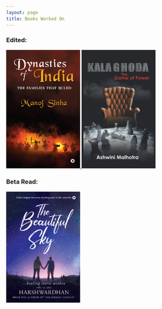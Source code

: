 ```yaml
---
layout: page
title: Books Worked On 
---
```


### **Edited:**
<a href="https://www.amazon.com/dp/B09PSMGK6C">
<img src="https://github.com/epeolatry/epeolatory_in/blob/master/images/posts/Dynasties-of-India-by-Manoj-Sinha.png?raw=true" style="text-align: left" alt="Dynasties of India by Manoj Sinha" width="200px"/>
</a>    <a href="https://www.amazon.com/dp/B08WQ13NLF/">
<img src="https://github.com/epeolatry/epeolatory_in/blob/master/images/posts/Kala-Ghoda-by-Ashwini-Malhotra.jpg?raw=true" style="text-align: left" alt="Kala Ghoda by Ashwini Malhotra" width="200px"/>
</a>

### **Beta Read:**
<a href="https://www.amazon.com/dp/B096B1H7S6/">
<img src="https://github.com/epeolatry/epeolatory_in/blob/master/images/posts/The-Beautiful-Sky-by-Harshwardhan-Patil.png?raw=true" style="text-align: left" alt="The Beautiful Sky by Harshwardhan Patil" width="200px"/>
</a>
